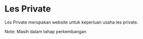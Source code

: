 # Les Private

Les Private merupakan website untuk keperluan usaha les private.

Note: Masih dalam tahap perkembangan
